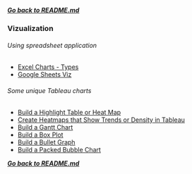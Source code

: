 ***[Go back to README.md](/README.md)***



### Vizualization

###### Using spreadsheet application

- [Excel Charts - Types](https://www.tutorialspoint.com/excel_charts/excel_charts_types.htm)
- [Google Sheets Viz](https://support.google.com/docs/answer/190718?hl=en#zippy=%2Ctable%2Cgeo)

###### Some unique Tableau charts

- [Build a Highlight Table or Heat Map](https://help.tableau.com/current/pro/desktop/en-us/buildexamples_highlight.htm)
- [Create Heatmaps that Show Trends or Density in Tableau](https://help.tableau.com/current/pro/desktop/en-us/maps_howto_heatmap.htm)
- [Build a Gantt Chart](https://help.tableau.com/current/pro/desktop/en-us/buildexamples_gantt.htm)
- [Build a Box Plot](https://help.tableau.com/current/pro/desktop/en-us/buildexamples_boxplot.htm)
- [Build a Bullet Graph](https://help.tableau.com/current/pro/desktop/en-us/qs_bullet_graphs.htm)
- [Build a Packed Bubble Chart](https://help.tableau.com/current/pro/desktop/en-us/buildexamples_bubbles.htm)

***[Go back to README.md](/README.md)***
